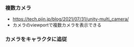 ### 複数カメラ

- <https://tech.pjin.jp/blog/2021/07/31/unity-multi_camera/>
- カメラのviewportで複数カメラを表示できる

### カメラをキャラクタに追従
